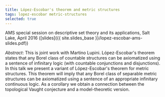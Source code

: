 ```yaml
---
title: López-Escobar's theorem and metric structures
tags: lopez-escobar metric-structures
selected: true
---
```


AMS special session on descriptive set theory and its applications, Salt Lake, April 2016 ([slides]({{ site.slides_base }}/lopez-escobar-ams-slides.pdf))<!--more-->

*Abstract*: This is joint work with Martino Lupini. López-Escobar's theorem states that any Borel class of countable structures can be axiomatized using a sentence of infinitary logic (with countable conjunctions and disjunctions). In this talk we present a variant of López-Escobar's theorem for metric structures. This theorem will imply that any Borel class of separable metric structures can be axiomatized using a sentence of an appropriate infinitary continuous logic. As a corollary we obtain a connection between the topological Vaught conjecture and a model-theoretic version.
